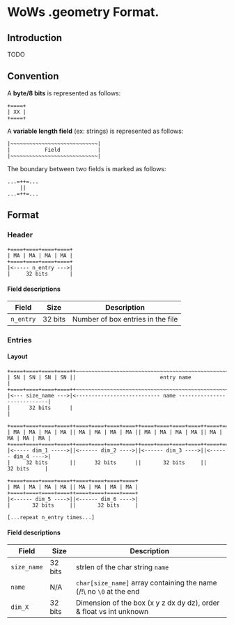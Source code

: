 # WoWs .geometry Format.

## Introduction

TODO

## Convention

A **byte/8 bits** is represented as follows:
```
+====+
| XX |
+====+
```

A **variable length field** (ex: strings) is represented as follows:

```
|~~~~~~~~~~~~~~~~~~~~~~~~~~~~|
|           Field            |
|~~~~~~~~~~~~~~~~~~~~~~~~~~~~|
```

The boundary between two fields is marked as follows:

```
...=++=...
    ||
...=++=...
```

## Format

### Header

```
+====+====+====+====+
| MA | MA | MA | MA |
+====+====+====+====+
|<----- n_entry --->|
|     32 bits       |
```

#### Field descriptions

| Field                | Size    | Description                                       |
|----------------------|---------|---------------------------------------------------|
| `n_entry`            | 32 bits | Number of box entries in the file                 |


### Entries

#### Layout
```
+====+====+====+====++~~~~~~~~~~~~~~~~~~~~~~~~~~~~~~~~~~~~~~~~~~~~~~~~~~~~~~~~~~~~~+
| SN | SN | SN | SN ||                           entry name                        |
+====+====+====+====++~~~~~~~~~~~~~~~~~~~~~~~~~~~~~~~~~~~~~~~~~~~~~~~~~~~~~~~~~~~~~+
|<--- size_name --->|<--------------------------- name ----------------------------|
|      32 bits      |                                                              |

+====+====+====+====++====+====+====+====++====+====+====+====++====+====+====+====+
| MA | MA | MA | MA || MA | MA | MA | MA || MA | MA | MA | MA || MA | MA | MA | MA |
+====+====+====+====++====+====+====+====++====+====+====+====++====+====+====+====+
|<----- dim_1 ----->||<------ dim_2 ---->||<------ dim_3 ---->||<------ dim_4 ---->|
|     32 bits       ||      32 bits      ||       32 bits     ||       32 bits     |

+====+====+====+====++====+====+====+====+
| MA | MA | MA | MA || MA | MA | MA | MA |
+====+====+====+====++====+====+====+====+
|<------ dim_5 ---->||<------ dim_6 ---->|
|       32 bits     ||       32 bits     |

[...repeat n_entry times...]
```

#### Field descriptions

| Field                | Size    | Description                                                         |
|----------------------|---------|---------------------------------------------------------------------|
| `size_name`          | 32 bits | strlen of the char string `name`                                    |
| `name`               | N/A     | `char[size_name]` array containing the name (/!\ no `\0` at the end |
| `dim_X`              | 32 bits | Dimension of the box (x y z dx dy dz), order & float vs int unknown |


